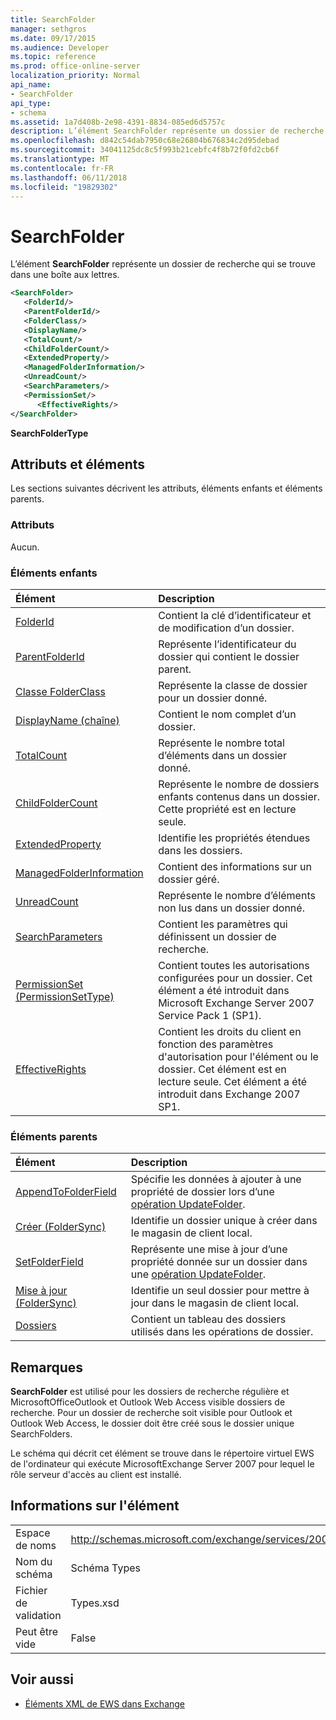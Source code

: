 ```yaml
---
title: SearchFolder
manager: sethgros
ms.date: 09/17/2015
ms.audience: Developer
ms.topic: reference
ms.prod: office-online-server
localization_priority: Normal
api_name:
- SearchFolder
api_type:
- schema
ms.assetid: 1a7d408b-2e98-4391-8834-085ed6d5757c
description: L’élément SearchFolder représente un dossier de recherche qui se trouve dans une boîte aux lettres.
ms.openlocfilehash: d842c54dab7950c68e26804b676834c2d95debad
ms.sourcegitcommit: 34041125dc8c5f993b21cebfc4f8b72f0fd2cb6f
ms.translationtype: MT
ms.contentlocale: fr-FR
ms.lasthandoff: 06/11/2018
ms.locfileid: "19829302"
---
```

# <a name="searchfolder"></a>SearchFolder

L’élément **SearchFolder** représente un dossier de recherche qui se trouve dans une boîte aux lettres. 
  
```xml
<SearchFolder>
   <FolderId/>
   <ParentFolderId/>
   <FolderClass/>
   <DisplayName/>
   <TotalCount/>
   <ChildFolderCount/>
   <ExtendedProperty/>
   <ManagedFolderInformation/>
   <UnreadCount/>
   <SearchParameters/>
   <PermissionSet/>
      <EffectiveRights/>
</SearchFolder>
```

 **SearchFolderType**
## <a name="attributes-and-elements"></a>Attributs et éléments

Les sections suivantes décrivent les attributs, éléments enfants et éléments parents.
  
### <a name="attributes"></a>Attributs

Aucun.
  
### <a name="child-elements"></a>Éléments enfants

|**Élément**|**Description**|
|:-----|:-----|
|[FolderId](folderid.md) <br/> |Contient la clé d’identificateur et de modification d’un dossier.  <br/> |
|[ParentFolderId](parentfolderid.md) <br/> |Représente l’identificateur du dossier qui contient le dossier parent.  <br/> |
|[Classe FolderClass](folderclass.md) <br/> |Représente la classe de dossier pour un dossier donné.  <br/> |
|[DisplayName (chaîne)](displayname-string.md) <br/> |Contient le nom complet d’un dossier.  <br/> |
|[TotalCount](totalcount.md) <br/> |Représente le nombre total d’éléments dans un dossier donné.  <br/> |
|[ChildFolderCount](childfoldercount.md) <br/> |Représente le nombre de dossiers enfants contenus dans un dossier. Cette propriété est en lecture seule.  <br/> |
|[ExtendedProperty](extendedproperty.md) <br/> |Identifie les propriétés étendues dans les dossiers.  <br/> |
|[ManagedFolderInformation](managedfolderinformation.md) <br/> |Contient des informations sur un dossier géré.  <br/> |
|[UnreadCount](unreadcount.md) <br/> |Représente le nombre d’éléments non lus dans un dossier donné.  <br/> |
|[SearchParameters](searchparameters.md) <br/> |Contient les paramètres qui définissent un dossier de recherche.  <br/> |
|[PermissionSet (PermissionSetType)](permissionset-permissionsettype.md) <br/> |Contient toutes les autorisations configurées pour un dossier. Cet élément a été introduit dans Microsoft Exchange Server 2007 Service Pack 1 (SP1).  <br/> |
|[EffectiveRights](effectiverights.md) <br/> |Contient les droits du client en fonction des paramètres d'autorisation pour l'élément ou le dossier. Cet élément est en lecture seule. Cet élément a été introduit dans Exchange 2007 SP1.  <br/> |
   
### <a name="parent-elements"></a>Éléments parents

|**Élément**|**Description**|
|:-----|:-----|
|[AppendToFolderField](appendtofolderfield.md) <br/> |Spécifie les données à ajouter à une propriété de dossier lors d’une [opération UpdateFolder](updatefolder-operation.md).  <br/> |
|[Créer (FolderSync)](create-foldersync.md) <br/> |Identifie un dossier unique à créer dans le magasin de client local.  <br/> |
|[SetFolderField](setfolderfield.md) <br/> |Représente une mise à jour d’une propriété donnée sur un dossier dans une [opération UpdateFolder](updatefolder-operation.md).  <br/> |
|[Mise à jour (FolderSync)](update-foldersync.md) <br/> |Identifie un seul dossier pour mettre à jour dans le magasin de client local.  <br/> |
|[Dossiers](folders-ex15websvcsotherref.md) <br/> |Contient un tableau des dossiers utilisés dans les opérations de dossier.  <br/> |
   
## <a name="remarks"></a>Remarques

 **SearchFolder** est utilisé pour les dossiers de recherche régulière et MicrosoftOfficeOutlook et Outlook Web Access visible dossiers de recherche. Pour un dossier de recherche soit visible pour Outlook et Outlook Web Access, le dossier doit être créé sous le dossier unique SearchFolders. 
  
Le schéma qui décrit cet élément se trouve dans le répertoire virtuel EWS de l'ordinateur qui exécute MicrosoftExchange Server 2007 pour lequel le rôle serveur d'accès au client est installé.
  
## <a name="element-information"></a>Informations sur l'élément

|||
|:-----|:-----|
|Espace de noms  <br/> |http://schemas.microsoft.com/exchange/services/2006/types  <br/> |
|Nom du schéma  <br/> |Schéma Types  <br/> |
|Fichier de validation  <br/> |Types.xsd  <br/> |
|Peut être vide  <br/> |False  <br/> |
   
## <a name="see-also"></a>Voir aussi



- [Éléments XML de EWS dans Exchange](ews-xml-elements-in-exchange.md)

